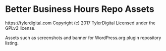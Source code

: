 # Better Business Hours Repo Assets #
https://tylerdigital.com
Copyright (c) 2017 TylerDigital
Licensed under the GPLv2 license.

Assets such as screenshots and banner for WordPress.org plugin repository listing.